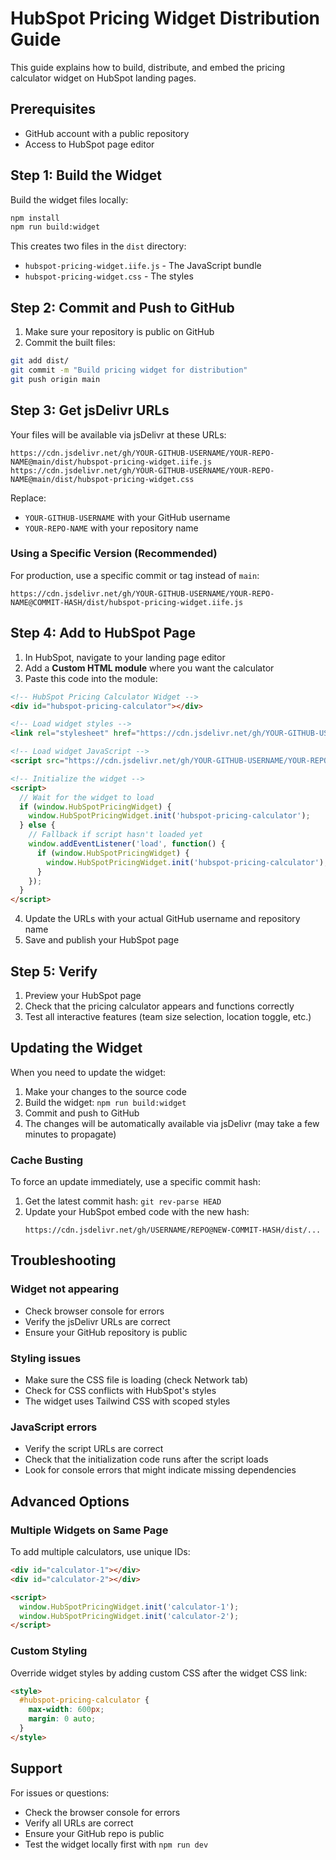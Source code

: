 # HubSpot Pricing Widget Distribution Guide

This guide explains how to build, distribute, and embed the pricing calculator widget on HubSpot landing pages.

## Prerequisites

- GitHub account with a public repository
- Access to HubSpot page editor

## Step 1: Build the Widget

Build the widget files locally:

```bash
npm install
npm run build:widget
```

This creates two files in the `dist` directory:
- `hubspot-pricing-widget.iife.js` - The JavaScript bundle
- `hubspot-pricing-widget.css` - The styles

## Step 2: Commit and Push to GitHub

1. Make sure your repository is public on GitHub
2. Commit the built files:

```bash
git add dist/
git commit -m "Build pricing widget for distribution"
git push origin main
```

## Step 3: Get jsDelivr URLs

Your files will be available via jsDelivr at these URLs:

```
https://cdn.jsdelivr.net/gh/YOUR-GITHUB-USERNAME/YOUR-REPO-NAME@main/dist/hubspot-pricing-widget.iife.js
https://cdn.jsdelivr.net/gh/YOUR-GITHUB-USERNAME/YOUR-REPO-NAME@main/dist/hubspot-pricing-widget.css
```

Replace:
- `YOUR-GITHUB-USERNAME` with your GitHub username
- `YOUR-REPO-NAME` with your repository name

### Using a Specific Version (Recommended)

For production, use a specific commit or tag instead of `main`:

```
https://cdn.jsdelivr.net/gh/YOUR-GITHUB-USERNAME/YOUR-REPO-NAME@COMMIT-HASH/dist/hubspot-pricing-widget.iife.js
```

## Step 4: Add to HubSpot Page

1. In HubSpot, navigate to your landing page editor
2. Add a **Custom HTML module** where you want the calculator
3. Paste this code into the module:

```html
<!-- HubSpot Pricing Calculator Widget -->
<div id="hubspot-pricing-calculator"></div>

<!-- Load widget styles -->
<link rel="stylesheet" href="https://cdn.jsdelivr.net/gh/YOUR-GITHUB-USERNAME/YOUR-REPO-NAME@main/dist/hubspot-pricing-widget.css">

<!-- Load widget JavaScript -->
<script src="https://cdn.jsdelivr.net/gh/YOUR-GITHUB-USERNAME/YOUR-REPO-NAME@main/dist/hubspot-pricing-widget.iife.js"></script>

<!-- Initialize the widget -->
<script>
  // Wait for the widget to load
  if (window.HubSpotPricingWidget) {
    window.HubSpotPricingWidget.init('hubspot-pricing-calculator');
  } else {
    // Fallback if script hasn't loaded yet
    window.addEventListener('load', function() {
      if (window.HubSpotPricingWidget) {
        window.HubSpotPricingWidget.init('hubspot-pricing-calculator');
      }
    });
  }
</script>
```

4. Update the URLs with your actual GitHub username and repository name
5. Save and publish your HubSpot page

## Step 5: Verify

1. Preview your HubSpot page
2. Check that the pricing calculator appears and functions correctly
3. Test all interactive features (team size selection, location toggle, etc.)

## Updating the Widget

When you need to update the widget:

1. Make your changes to the source code
2. Build the widget: `npm run build:widget`
3. Commit and push to GitHub
4. The changes will be automatically available via jsDelivr (may take a few minutes to propagate)

### Cache Busting

To force an update immediately, use a specific commit hash:

1. Get the latest commit hash: `git rev-parse HEAD`
2. Update your HubSpot embed code with the new hash:
   ```
   https://cdn.jsdelivr.net/gh/USERNAME/REPO@NEW-COMMIT-HASH/dist/...
   ```

## Troubleshooting

### Widget not appearing
- Check browser console for errors
- Verify the jsDelivr URLs are correct
- Ensure your GitHub repository is public

### Styling issues
- Make sure the CSS file is loading (check Network tab)
- Check for CSS conflicts with HubSpot's styles
- The widget uses Tailwind CSS with scoped styles

### JavaScript errors
- Verify the script URLs are correct
- Check that the initialization code runs after the script loads
- Look for console errors that might indicate missing dependencies

## Advanced Options

### Multiple Widgets on Same Page

To add multiple calculators, use unique IDs:

```html
<div id="calculator-1"></div>
<div id="calculator-2"></div>

<script>
  window.HubSpotPricingWidget.init('calculator-1');
  window.HubSpotPricingWidget.init('calculator-2');
</script>
```

### Custom Styling

Override widget styles by adding custom CSS after the widget CSS link:

```html
<style>
  #hubspot-pricing-calculator {
    max-width: 600px;
    margin: 0 auto;
  }
</style>
```

## Support

For issues or questions:
- Check the browser console for errors
- Verify all URLs are correct
- Ensure your GitHub repo is public
- Test the widget locally first with `npm run dev`